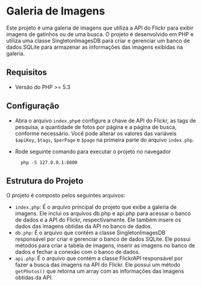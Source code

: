 # Galeria de Imagens

Este projeto é uma galeria de imagens que utiliza a API do Flickr para exibir imagens de gatinhos ou de uma busca. O projeto é desenvolvido em PHP e utiliza uma classe SingletonImagesDB para criar e gerenciar um banco de dados SQLite para armazenar as informações das imagens exibidas na galeria.

## Requisitos

- Versão do PHP >= 5.3


## Configuração

- Abra o arquivo `index.php`e configure a chave de API do Flickr, as tags de pesquisa, a quantidade de fotos por página e a página de busca, conforme necessário. Você pode alterar os valores das variáveis `$apiKey`, `$tags`, `$perPage` e `$page` na primeira parte do arquivo `index.php`.
- Rode seguinte comando para executar o projeto no navegador

        php -S 127.0.0.1:8000


## Estrutura do Projeto

O projeto é composto pelos seguintes arquivos:

- `index.php`: É o arquivo principal do projeto que exibe a galeria de imagens. Ele inclui os arquivos db.php e api.php para acessar o banco de dados e a API do Flickr, respectivamente. Ele também insere os dados das imagens obtidas da API no banco de dados.
- `db.php`: É o arquivo que contém a classe SingletonImagesDB responsável por criar e gerenciar o banco de dados SQLite. Ele possui métodos para criar a tabela de imagens, inserir as imagens no banco de dados e fechar a conexão com o banco de dados.
- `api.php`: É o arquivo que contém a classe FlickrAPI responsável por fazer a busca das imagens na API do Flickr. Ele possui um método `getPhotos()` que retorna um array com as informações das imagens obtidas da API.
